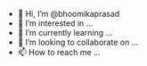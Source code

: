 - 👋 Hi, I’m @bhoomikaprasad
- 👀 I’m interested in ...
- 🌱 I’m currently learning ...
- 💞️ I’m looking to collaborate on ...
- 📫 How to reach me ...

<!---
Prasadbhoomika/Prasadbhoomika is a ✨ special ✨ repository because its `README.md` (this file) appears on your GitHub profile.
You can click the Preview link to take a look at your changes.
--->
